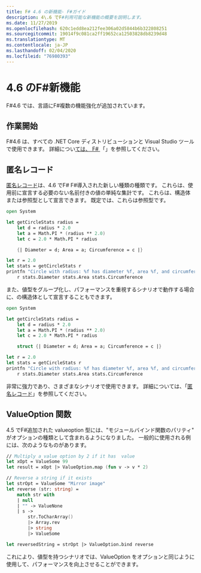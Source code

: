 ```yaml
---
title: F# 4.6 の新機能- F#ガイド
description: 4\.6 でF#利用可能な新機能の概要を説明します。
ms.date: 11/27/2019
ms.openlocfilehash: 620c1edd8ea212fee306a02d5844b6b322808251
ms.sourcegitcommit: 19014f9c081ca2ff19652ca12503828db8239d48
ms.translationtype: MT
ms.contentlocale: ja-JP
ms.lasthandoff: 02/04/2020
ms.locfileid: "76980393"
---
```

# <a name="whats-new-in-f-46"></a>4\.6 のF#新機能

F#4.6 では、言語にF#複数の機能強化が追加されています。

## <a name="get-started"></a>作業開始

F#4.6 は、すべての .NET Core ディストリビューションと Visual Studio ツールで使用できます。 詳細につい[ては、 F# ](../get-started/index.md) 「」を参照してください。

## <a name="anonymous-records"></a>匿名レコード

[匿名レコード](../language-reference/anonymous-records.md)は、4.6 でF# F#導入された新しい種類の種類です。 これらは、使用前に宣言する必要のない名前付きの値の単純な集計です。 これらは、構造体または参照型として宣言できます。 既定では、これらは参照型です。

```fsharp
open System

let getCircleStats radius =
    let d = radius * 2.0
    let a = Math.PI * (radius ** 2.0)
    let c = 2.0 * Math.PI * radius

    {| Diameter = d; Area = a; Circumference = c |}

let r = 2.0
let stats = getCircleStats r
printfn "Circle with radius: %f has diameter %f, area %f, and circumference %f"
    r stats.Diameter stats.Area stats.Circumference
```

また、値型をグループ化し、パフォーマンスを重視するシナリオで動作する場合に、の構造体として宣言することもできます。

```fsharp
open System

let getCircleStats radius =
    let d = radius * 2.0
    let a = Math.PI * (radius ** 2.0)
    let c = 2.0 * Math.PI * radius

    struct {| Diameter = d; Area = a; Circumference = c |}

let r = 2.0
let stats = getCircleStats r
printfn "Circle with radius: %f has diameter %f, area %f, and circumference %f"
    r stats.Diameter stats.Area stats.Circumference
```

非常に強力であり、さまざまなシナリオで使用できます。 詳細については、「[匿名レコード](../language-reference/anonymous-records.md)」を参照してください。

## <a name="valueoption-functions"></a>ValueOption 関数

4\.5 でF#追加された valueoption 型には、"モジュールバインド関数のパリティ" がオプションの種類として含まれるようになりました。 一般的に使用される例には、次のようなものがあります。

```fsharp
// Multiply a value option by 2 if it has  value
let xOpt = ValueSome 99
let result = xOpt |> ValueOption.map (fun v -> v * 2)

// Reverse a string if it exists
let strOpt = ValueSome "Mirror image"
let reverse (str: string) =
    match str with
    | null
    | "" -> ValueNone
    | s ->
        str.ToCharArray()
        |> Array.rev
        |> string
        |> ValueSome

let reversedString = strOpt |> ValueOption.bind reverse
```

これにより、値型を持つシナリオでは、ValueOption をオプションと同じように使用して、パフォーマンスを向上させることができます。

